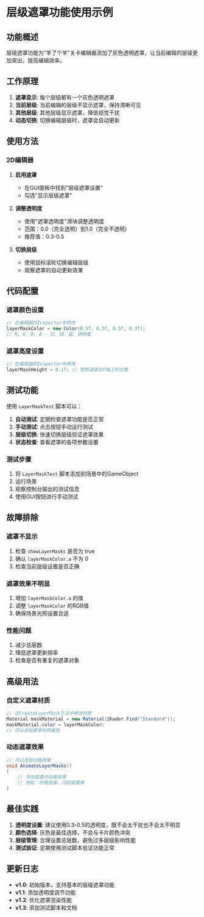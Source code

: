 # 层级遮罩功能使用示例

## 功能概述

层级遮罩功能为"羊了个羊"关卡编辑器添加了灰色透明遮罩，让当前编辑的层级更加突出，提高编辑效率。

## 工作原理

1. **遮罩显示**: 每个层级都有一个灰色透明遮罩
2. **当前层级**: 当前编辑的层级不显示遮罩，保持清晰可见
3. **其他层级**: 其他层级显示遮罩，降低视觉干扰
4. **动态切换**: 切换编辑层级时，遮罩会自动更新

## 使用方法

### 2D编辑器

1. **启用遮罩**
   - 在GUI面板中找到"层级遮罩设置"
   - 勾选"显示层级遮罩"

2. **调整透明度**
   - 使用"遮罩透明度"滑块调整透明度
   - 范围：0.0（完全透明）到1.0（完全不透明）
   - 推荐值：0.3-0.5

3. **切换层级**
   - 使用鼠标滚轮切换编辑层级
   - 观察遮罩的自动更新效果



## 代码配置

### 遮罩颜色设置

```csharp
// 在编辑器的Inspector中修改
layerMaskColor = new Color(0.5f, 0.5f, 0.5f, 0.3f);
// R, G, B, A - 红、绿、蓝、透明度
```

### 遮罩高度设置

```csharp
// 在编辑器的Inspector中修改
layerMaskHeight = 0.1f; // 控制遮罩在Y轴上的位置
```

## 测试功能

使用 `LayerMaskTest` 脚本可以：

1. **自动测试**: 定期检查遮罩功能是否正常
2. **手动测试**: 点击按钮手动运行测试
3. **层级切换**: 快速切换层级验证遮罩效果
4. **状态检查**: 查看遮罩的各项参数设置

### 测试步骤

1. 将 `LayerMaskTest` 脚本添加到场景中的GameObject
2. 运行场景
3. 观察控制台输出的测试信息
4. 使用GUI按钮进行手动测试

## 故障排除

### 遮罩不显示

1. 检查 `showLayerMasks` 是否为 true
2. 确认 `layerMaskColor.a` 不为 0
3. 检查当前层级设置是否正确

### 遮罩效果不明显

1. 增加 `layerMaskColor.a` 的值
2. 调整 `layerMaskColor` 的RGB值
3. 确保场景光照设置合适

### 性能问题

1. 减少总层数
2. 降低遮罩更新频率
3. 检查是否有重复的遮罩对象

## 高级用法

### 自定义遮罩材质

```csharp
// 在CreateLayerMask方法中修改材质
Material maskMaterial = new Material(Shader.Find("Standard"));
maskMaterial.color = layerMaskColor;
// 可以添加更多材质属性
```

### 动态遮罩效果

```csharp
// 可以添加动画效果
void AnimateLayerMasks()
{
    // 添加遮罩的动画效果
    // 例如：呼吸效果、闪烁效果等
}
```

## 最佳实践

1. **透明度设置**: 建议使用0.3-0.5的透明度，既不会太干扰也不会太不明显
2. **颜色选择**: 灰色是最佳选择，不会与卡片颜色冲突
3. **层级管理**: 合理设置总层数，避免过多层级影响性能
4. **测试验证**: 定期使用测试脚本验证功能正常

## 更新日志

- **v1.0**: 初始版本，支持基本的层级遮罩功能
- **v1.1**: 添加透明度调节功能
- **v1.2**: 优化遮罩渲染性能
- **v1.3**: 添加测试脚本和文档 